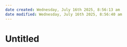 ```yaml
---
date created: Wednesday, July 16th 2025, 8:56:13 am
date modified: Wednesday, July 16th 2025, 8:56:40 am
---
```


# Untitled
